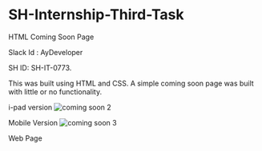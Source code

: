 # SH-Internship-Third-Task
HTML Coming Soon Page

Slack Id :
AyDeveloper 

SH ID:
SH-IT-0773.

This was built using HTML and CSS. A simple coming soon page was built with little or no functionality.

i-pad version
![coming soon 2](https://user-images.githubusercontent.com/72970379/97036606-eb8bb000-151c-11eb-9704-9e8ecb39a5e0.png)

Mobile Version
![coming soon 3](https://user-images.githubusercontent.com/72970379/97036839-458c7580-151d-11eb-93c0-4ea2364d90b8.png)

Web Page


